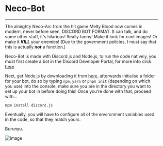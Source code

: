 # Neco-Bot
---
The almighty Neco-Arc from the hit game Melty Blood now comes in modern, never before seen, DISCORD BOT FORMAT. It can talk, and do some other stuff, it's hilarious! Really funny! Make it look for cool images! Or make it ***KILL*** your enemies! (Due to the government policies, I must say that this is actually ***not*** a function.)

Neco-Bot is made with Discord.js and Node.js, to run the code natively, you must first create a bot in the Discord Developer Portal, for more info click [here](https://discord.com/developers/docs/intro).

Next, get Node.js by downloading it from [here](https://nodejs.org/en/), afterwards initialise a folder for your bot, do so by typing `npm`, `yarn` or `pnpm init` (depending on which you use) into the console, make sure you are in the directory you want to set up your bot in before doing this! Once you're done with that, proceed with...

```
npm install discord.js
```
Eventually, you will have to configure all of the environment variables used in the code, so that they match yours.

Burunyu.

![image](https://user-images.githubusercontent.com/61980076/151614451-56eb19d4-5e7a-4f9c-a05d-e7837e98ecc7.png)
